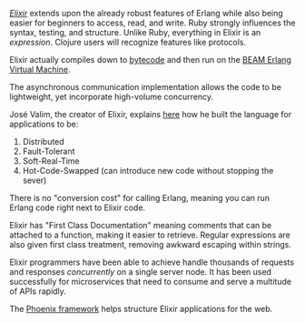 [*Elixir*](http://elixir-lang.org/) extends upon the already robust features of Erlang while also being easier for beginners to access, read, and write. Ruby strongly influences the syntax, testing, and structure. Unlike Ruby, everything in Elixir is an *expression*. Clojure users will recognize features like protocols.

Elixir actually compiles down to [bytecode](https://en.wikipedia.org/wiki/Bytecode) and then run on the [BEAM Erlang Virtual Machine](https://erlangcentral.org/euc-2014-robert-virding-hitchhikers-tour-of-the-beam/#.VmsIIBorJE4).

The asynchronous communication implementation allows the code to be lightweight, yet incorporate high-volume concurrency.

José Valim, the creator of Elixir, explains [here](https://vimeo.com/53221562) how he built the language for applications to be:
1) Distributed
2) Fault-Tolerant
3) Soft-Real-Time
4) Hot-Code-Swapped (can introduce new code without stopping the sever)

There is no "conversion cost" for calling Erlang, meaning you can run Erlang code right next to Elixir code.

Elixir has "First Class Documentation" meaning comments that can be attached to a function, making it easier to retrieve. Regular expressions are also given first class treatment, removing awkward escaping within strings.

Elixir programmers have been able to achieve handle thousands of requests and responses *concurrently* on a single server node. It has been used successfully for microservices that need to consume and serve a multitude of APIs rapidly. 

The [Phoenix framework](http://www.phoenixframework.org/) helps structure Elixir applications for the web.  
